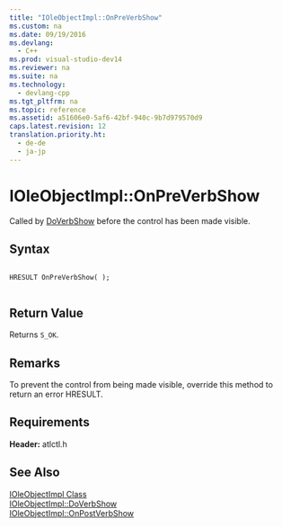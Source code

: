 ```yaml
---
title: "IOleObjectImpl::OnPreVerbShow"
ms.custom: na
ms.date: 09/19/2016
ms.devlang: 
  - C++
ms.prod: visual-studio-dev14
ms.reviewer: na
ms.suite: na
ms.technology: 
  - devlang-cpp
ms.tgt_pltfrm: na
ms.topic: reference
ms.assetid: a51606e0-5af6-42bf-940c-9b7d979570d9
caps.latest.revision: 12
translation.priority.ht: 
  - de-de
  - ja-jp
---
```

# IOleObjectImpl::OnPreVerbShow
Called by [DoVerbShow](../vs140/IOleObjectImpl--DoVerbShow.md) before the control has been made visible.  
  
## Syntax  
  
```  
  
HRESULT OnPreVerbShow( );  
  
```  
  
## Return Value  
 Returns `S_OK`.  
  
## Remarks  
 To prevent the control from being made visible, override this method to return an error HRESULT.  
  
## Requirements  
 **Header:** atlctl.h  
  
## See Also  
 [IOleObjectImpl Class](../vs140/IOleObjectImpl-Class.md)   
 [IOleObjectImpl::DoVerbShow](../vs140/IOleObjectImpl--DoVerbShow.md)   
 [IOleObjectImpl::OnPostVerbShow](../vs140/IOleObjectImpl--OnPostVerbShow.md)